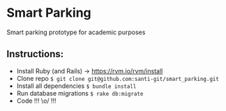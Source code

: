 # Smart Parking
Smart parking prototype for academic purposes

## Instructions:
- Install Ruby (and Rails) -> https://rvm.io/rvm/install
- Clone repo ```$ git clone git@github.com:santi-git/smart_parking.git ```
- Install all dependencies ```$ bundle install ```
- Run database migrations ```$ rake db:migrate ```
- Code !!! \o/ !!!
